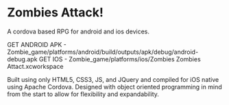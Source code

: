 # Zombies Attack!
A cordova based RPG for android and ios devices.

GET ANDROID APK - Zombie_game/platforms/android/build/outputs/apk/debug/android-debug.apk
GET IOS - Zombie_game/platforms/ios/Zombies Zombies Attact.xcworkspace

Built using only HTML5, CSS3, JS, and JQuery and compiled for iOS native using Apache Cordova. Designed with object oriented programming in mind from the start to allow for flexibility and expandability.
